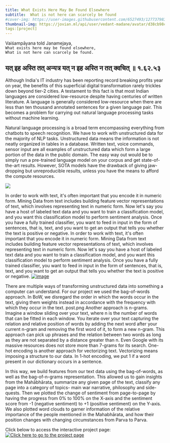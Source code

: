 ```yaml
---
title: What Exists Here May Be Found Elsewhere
subtitle:  What is not here can scarcely be found
#cover-img: https://user-images.githubusercontent.com/6527493/127737983-83b6619f-1811-4165-9872-0ae8a8762238.png
thumbnail-img: https://jovian.ml/api/user/vedant-madane/avatar/d38cb98c1c1240769984fde7615eba01
tags:[project]
---
```

Vaiśampāyana told Janamejaya,\
`What exists here may be found elsewhere, `\
`What is not here can scarcely be found. `

## यत् इह अस्ति तत् अन्यत्र यत् न इह अस्ति न तत् क्वचित् ॥ १.६२.५३

Although India's IT industry has been reporting record breaking profits year on year, the benefits of this superficial digital transformation rarely trickles down beyond tier-2 cities. A testament to this fact is that most Indian languages are considered low-resource despite having centuries of written literature. A language is generally considered low-resource when there are less than ten thousand annotated sentences for a given language pair. This becomes a problem for carrying out natural language processing tasks without machine learning.

Natural language processing is a broad term encompassing everything from chatbots to speech recognition. We have to work with unstructured data for the majority of NLP tasks. Unstructured data means the information is not neatly organized in tables in a database. Written text, voice commands, sensor input are all examples of unstructured data which form a large portion of the data in the public domain. The easy way out would be to simply run a pre-trained language model on your corpus and get state-of-the-art results. However, SOTA models have the drawback of giving jaw-dropping but unreproducible results, unless you have the means to afford the compute resources.

[![](https://user-images.githubusercontent.com/6527493/127737983-83b6619f-1811-4165-9872-0ae8a8762238.png)](https://vedantmadane.github.io/maha/poster)

In order to work with text, it's often important that you encode it in numeric form. Mining Data from text includes building feature vector representations of text, which involves representing text in numeric form. Now let's say you have a host of labeled text data and you want to train a classification model, and you want this classification model to perform sentiment analysis. Once you have a fully trained classifier, you want to feed in input in the form of sentences, that is, text, and you want to get an output that tells you whether the text is positive or negative. In order to work with text, it's often important that you encode it in numeric form. Mining Data from text includes building feature vector representations of text, which involves representing text in numeric form. Now let's say you have a host of labeled text data and you want to train a classification model, and you want this classification model to perform sentiment analysis. Once you have a fully trained classifier, you want to feed in input in the form of sentences, that is, text, and you want to get an output that tells you whether the text is positive or negative.
[![image](https://user-images.githubusercontent.com/6527493/127738035-6b75e64f-2c3d-4651-89dd-c5143296b3fe.png)](https://vedantmadane.github.io/maha/poster)

There are multiple ways of transforming unstructured data into something a computer can understand. For our project we used the bag-of-words approach. In BoW, we disregard the order in which the words occur in the text, giving them weights instead in accordance with the frequency with which they occur in the text.
post.png
Another approach is n-grams. Imagine a window sliding over your text, where n is the number of words that can be fitted in each window. You iterate over your text capturing the relation and relative position of words by adding the next word after your current n-gram and removing the first word of it, to form a new n-gram. This approach can pick up phrases and the relation between two words as long as they are not separated by a distance greater than n. Even Google with its massive resources does not store more than 7-grams for its search.
One-hot encoding is another approach for vectorizing text. Vectorizing means imposing a structure to our data. In 1-hot encoding, we put 1 if a word present in our dictionary occurs in a sentence.

In this way, we build features from our text data using the bag-of-words, as well as the bag-of-n-grams representation. This allowed us to gain insights from the Mahābhārata, summarize any given page of the text, classify any page into a category of topics- main war narrative, philosophy and side-quests. Then we plotted the change of sentiment from page-to-page by having the progress from 0% to 100% on the X-axis and the sentiment score from -1 (negative sentiment) to +1 (positive sentiment) on the Y-axis. We also plotted word clouds to garner information of the relative importance of the people mentioned in the Mahabhārata, and how their position changes with changing circumstances from Parva to Parva.

Click below to access the interactive project page:
[![Click here to go to the project page](https://user-images.githubusercontent.com/6527493/127737965-60049c6c-6ae7-4467-b36b-675b9777bb35.png)](https://vedantmadane.github.io/maha/poster)
